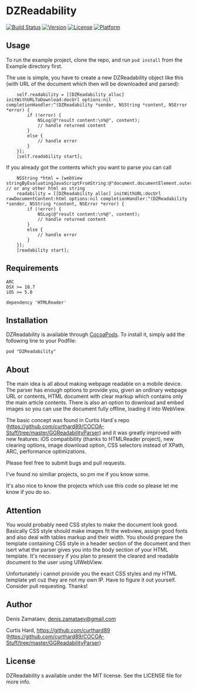 # DZReadability

[![Build Status](https://travis-ci.org/DZamataev/DZReadability.svg?branch=master)](https://travis-ci.org/DZamataev/DZReadability)
[![Version](https://img.shields.io/cocoapods/v/DZReadability.svg?style=flat)](http://cocoadocs.org/docsets/DZReadability)
[![License](https://img.shields.io/cocoapods/l/DZReadability.svg?style=flat)](http://cocoadocs.org/docsets/DZReadability)
[![Platform](https://img.shields.io/cocoapods/p/DZReadability.svg?style=flat)](http://cocoadocs.org/docsets/DZReadability)

## Usage

To run the example project, clone the repo, and run `pod install` from the Example directory first.

The use is simple, you have to create a new DZReadability object like this (with URL of the document which then will be downloaded and parsed):
```
	self.readability = [[DZReadability alloc] initWithURLToDownload:docUrl options:nil completionHandler:^(DZReadability *sender, NSString *content, NSError *error) {
		if (!error) {
			NSLog(@"result content:\n%@", content);
	    	// handle returned content
		}
		else {
			// handle error
		}
	}];
	[self.readability start];
```

If you already got the contents which you want to parse you can call
```
	NSString *html = [webView stringByEvaluatingJavaScriptFromString:@"document.documentElement.outerHTML"]; // or any other html as string
	readability = [[DZReadability alloc] initWithURL:docUrl rawDocumentContent:html options:nil completionHandler:^(DZReadability *sender, NSString *content, NSError *error) {
		if (!error) {
			NSLog(@"result content:\n%@", content);
	    	// handle returned content
		}
		else {
			// handle error
		}
	}];
	[readability start];
```

## Requirements

```
ARC
OSX >= 10.7
iOS >= 5.0

dependency 'HTMLReader'
```


## Installation

DZReadability is available through [CocoaPods](http://cocoapods.org). To install
it, simply add the following line to your Podfile:

    pod "DZReadability"
	
	
## About 

The main idea is all about making webpage readable on a mobile device. The parser has enough options to provide you, given an ordinary webpage URL or contents, HTML document with clear markup which contains only the main article contents. There is also an option to download and embed images so you can use the document fully offline, loading it into WebView.

The basic concept was found in Curtis Hard`s repo (https://github.com/curthard89/COCOA-Stuff/tree/master/GGReadabilityParser) and it was greatly improved with new features: iOS compatibility (thanks to HTMLReader project), new clearing options, image download option, CSS selectors instead of XPath, ARC, performance optimizations.

Please feel free to submit bugs and pull requests.

I've found no similiar projects, so pm me if you know some.

It's also nice to know the projects which use this code so please let me know if you do so.

## Attention 

You would probably need CSS styles to make the document look good. Basically CSS style should make images fit the webview, assign good fonts and also deal with tables markup and their width. You should prepare the template containing CSS style in a header section of the document and then isert what the parser gives you into the body section of your HTML template. It's necessery if you plan to present the cleared and readable document to the user using UIWebView.

Unfortunately i cannot provide you the exact CSS styles and my HTML template yet cuz they are not my own IP. Have to figure it out yourself. Consider pull requesting. Thanks!


## Author

Denis Zamataev, denis.zamataev@gmail.com

Curtis Hard, https://github.com/curthard89 (https://github.com/curthard89/COCOA-Stuff/tree/master/GGReadabilityParser)

## License

DZReadability s available under the MIT license. See the LICENSE file for more info.

